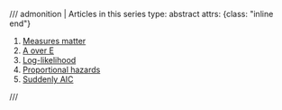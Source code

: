 /// admonition | Articles in this series
    type: abstract
    attrs: {class: "inline end"}
1. [Measures matter](/2025-08/mortality-measures-matter/)
1. [A over E](/2025-08/mortality-a-over-e/)
1. [Log-likelihood](/2025-08/mortality-log-likelihood/)
1. [Proportional hazards](/2025-08/mortality-proportional-hazards/)
1. [Suddenly AIC](/2025-08/mortality-suddenly-aic/)
<!--
1. [Overdispersion and quasi-log-likelihood](/2025-09/mortality-overdispersion-and-quasi-log-likelihood/)
1. [Good things come to those who weight I](/2025-09/mortality-2025-09-09 Mortality-good-things-come-to-those-who-weight-i/)
1. [Good things come to those who weight II](/2025-09/mortality-2025-09-09 Mortality-good-things-come-to-those-who-weight-ii/)
-->
///